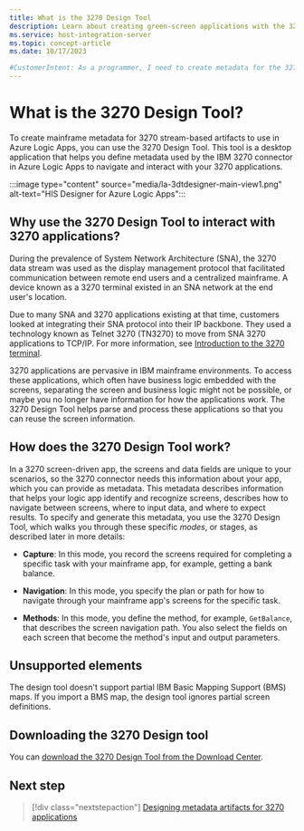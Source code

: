 ```yaml
---
title: What is the 3270 Design Tool
description: Learn about creating green-screen applications with the 3270 Design Tool for Azure Logic Apps.
ms.service: host-integration-server
ms.topic: concept-article
ms.date: 10/17/2023

#CustomerIntent: As a programmer, I need to create metadata for the 3270 connector in Azure Logic Apps using the 3270 Design Tool.
---
```


# What is the 3270 Design Tool? 

To create mainframe metadata for 3270 stream-based artifacts to use in Azure Logic Apps, you can use the 3270 Design Tool. This tool is a desktop application that helps you define metadata used by the IBM 3270 connector in Azure Logic Apps to navigate and interact with your 3270 applications.

:::image type="content" source="media/la-3dtdesigner-main-view1.png" alt-text="HIS Designer for Azure Logic Apps":::

## Why use the 3270 Design Tool to interact with 3270 applications?

During the prevalence of System Network Architecture (SNA), the 3270 data stream was used as the display management protocol that facilitated communication between remote end users and a centralized mainframe. A device known as a 3270 terminal existed in an SNA network at the end user's location.

Due to many SNA and 3270 applications existing at that time, customers looked at integrating their SNA protocol into their IP backbone. They used a technology known as Telnet 3270 (TN3270) to move from SNA 3270 applications to TCP/IP. For more information, see [Introduction to the 3270 terminal](https://www.ibm.com/docs/en/zos-basic-skills?topic=enhanced-introduction-3270-terminal).

3270 applications are pervasive in IBM mainframe environments. To access these applications, which often have business logic embedded with the screens, separating the screen and business logic might not be possible, or maybe you no longer have information for how the applications work. The 3270 Design Tool helps parse and process these applications so that you can reuse the screen information.

## How does the 3270 Design Tool work?

In a 3270 screen-driven app, the screens and data fields are unique to your scenarios, so the 3270 connector needs this information about your app, which you can provide as metadata. This metadata describes information that helps your logic app identify and recognize screens, describes how to navigate between screens, where to input data, and where to expect results. To specify and generate this metadata, you use the 3270 Design Tool, which walks you through these specific *modes*, or stages, as described later in more details:

* **Capture**: In this mode, you record the screens required for completing a specific task with your mainframe app, for example, getting a bank balance.

* **Navigation**: In this mode, you specify the plan or path for how to navigate through your mainframe app's screens for the specific task.

* **Methods**: In this mode, you define the method, for example, `GetBalance`, that describes the screen navigation path. You also select the fields on each screen that become the method's input and output parameters.

## Unsupported elements

The design tool doesn't support partial IBM Basic Mapping Support (BMS) maps. If you import a BMS map, the design tool ignores partial screen definitions.

## Downloading the 3270 Design tool

You can [download the 3270 Design Tool from the Download Center](https://www.microsoft.com/download/details.aspx?id=57962).

## Next step

> [!div class="nextstepaction"]
> [Designing metadata artifacts for 3270 applications](application-integration-la3270apps.md)
